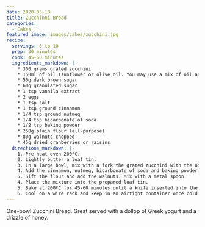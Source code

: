 ```yaml
---
date: 2020-05-18
title: Zucchinni Bread
categories:
  - Cakes
featured_image: images/cakes/zucchini.jpg
recipe:
  servings: 8 to 10
  prep: 30 minutes
  cook: 45-60 minutes
  ingredients_markdown: |-
    * 300 grams grated zucchini
    * 150ml of oil (sunflower or olive oil. You may use a mix of oil and melted unsalted butter)
    * 50g dark brown sugar
    * 60g granulated sugar
    * 1 tsp vannila extract
    * 2 eggs
    * 1 tsp salt
    * 1 tsp ground cinnamon
    * 1/4 tsp ground nutmeg
    * 1/4 tsp bicarbonate of soda
    * 1/2 tsp baking powder
    * 250g plain flour (all-purpose)
    * 80g walnuts chopped
    * 45g dried cranberries or raisins
  directions_markdown: |-
    1. Pre heat oven 200ºC.
    2. Lightly butter a loaf tin.
    3. In a large bowl, mix with a fork the grated zucchini with the oil, eggs, sugars, salt and vanilla. Mix well until combined.
    4. Add the cinnamon, nutmeg, bicarbonate of soda and baking powder. Mix until well combined.
    5. Sift the flour and add the walnuts. Mix with a metal spoon.  
    4. Place the mixture into the prepared loaf tin.
    5. Bake at 200ºC for 45-60 minutes until a knife inserted into the cake comes out dry.
    6. Cool on a wire rack and keep in an airtight container once cold. Voila! Let it cool before serving. Zucchini bread lasts for up to 5 days at room temperature.
---
```


One-bowl Zucchini Bread. Great served with a dollop of Greek yogurt and a drizzle of honey.

